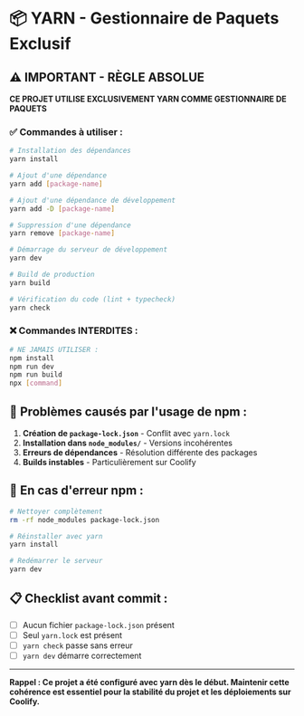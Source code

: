 # 📦 YARN - Gestionnaire de Paquets Exclusif

## ⚠️ IMPORTANT - RÈGLE ABSOLUE

**CE PROJET UTILISE EXCLUSIVEMENT YARN COMME GESTIONNAIRE DE PAQUETS**

### ✅ Commandes à utiliser :

```bash
# Installation des dépendances
yarn install

# Ajout d'une dépendance
yarn add [package-name]

# Ajout d'une dépendance de développement
yarn add -D [package-name]

# Suppression d'une dépendance
yarn remove [package-name]

# Démarrage du serveur de développement
yarn dev

# Build de production
yarn build

# Vérification du code (lint + typecheck)
yarn check
```

### ❌ Commandes INTERDITES :

```bash
# NE JAMAIS UTILISER :
npm install
npm run dev
npm run build
npx [command]
```

## 🚨 Problèmes causés par l'usage de npm :

1. **Création de `package-lock.json`** - Conflit avec `yarn.lock`
2. **Installation dans `node_modules/`** - Versions incohérentes
3. **Erreurs de dépendances** - Résolution différente des packages
4. **Builds instables** - Particulièrement sur Coolify

## 🔧 En cas d'erreur npm :

```bash
# Nettoyer complètement
rm -rf node_modules package-lock.json

# Réinstaller avec yarn
yarn install

# Redémarrer le serveur
yarn dev
```

## 📋 Checklist avant commit :

- [ ] Aucun fichier `package-lock.json` présent
- [ ] Seul `yarn.lock` est présent
- [ ] `yarn check` passe sans erreur
- [ ] `yarn dev` démarre correctement

---

**Rappel : Ce projet a été configuré avec yarn dès le début. Maintenir cette cohérence est essentiel pour la stabilité du projet et les déploiements sur Coolify.**